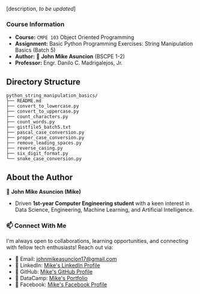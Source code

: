 [description, *to be updated*]

### Course Information

- **Course:** `CMPE 103` Object Oriented Programming
- **Assignment:** Basic Python Programming Exercises: String Manipulation Basics (Batch 5)
- **Author:** :ninja: **John Mike Asuncion** (BSCPE 1-2)
- **Professor:** Engr. Danilo C. Madrigalejos, Jr.

## Directory Structure

```
python_string_manipulation_basics/
├── README.md
├── convert_to_lowercase.py
├── convert_to_uppercase.py
├── count_characters.py
├── count_words.py
├── gistfile5_batch5.txt
├── pascal_case_conversion.py
├── proper_case_conversion.py
├── remove_leading_spaces.py
├── reverse_casing.py
├── six_digit_format.py
└── snake_case_conversion.py
```

## About the Author

🥷 **John Mike Asuncion (Mike)**

- Driven **1st-year Computer Engineering student** with a keen interest in Data Science, Engineering, Machine Learning, and Artificial Intelligence.

### 📫 Connect With Me
I'm always open to collaborations, learning opportunities, and connecting with fellow tech enthusiasts! Reach out via:  
- 📧 Email: [johnmikeasuncion17@gmail.com](mailto:johnmikeasuncion17@gmail.com)
- 🔗 LinkedIn: [Mike's LinkedIn Profile](https://www.linkedin.com/in/john-mike-asuncion-a44232320/)
- 🔗 GitHub: [Mike's GitHub Profile](https://github.com/johnmikx)
- 💼 DataCamp: [Mike's Portfolio](https://www.datacamp.com/portfolio/johnmikeasuncion17)
- 🔗 Facebook: [Mike's Facebook Profile](https://www.facebook.com/mikekaizennn)

